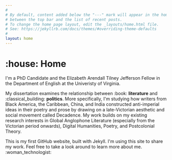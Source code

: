 ```yaml
---
#
# By default, content added below the "---" mark will appear in the home page
# between the top bar and the list of recent posts.
# To change the home page layout, edit the _layouts/home.html file.
# See: https://jekyllrb.com/docs/themes/#overriding-theme-defaults
#
layout: home
---
```


<h1>:house: Home</h1>
<p>I'm a PhD Candidate and the Elizabeth Arendall Tilney Jefferson Fellow in the Department of English at the Univeristy of Virginia. </p>
<p>My dissertation examines the relationship between :book: <b>literature</b> and :classical_building: <b>politics</b>. More specifically, I'm studying how writers from Black America, the Caribbean, China, and India constructed anti-imperial ideas in their poetry and prose by drawing on a late-Victorian aesthetic and social movement called Decadence. My work builds on my existing research interests in Global Anglophone Literature (especially from the Victorian period onwards), Digital Humanities, Poetry, and Postcolonial Theory.
  
<p>This is my first GitHub website, built with Jekyll. I'm using this site to share my work. Feel free to take a look around to learn more about me.  :woman_technologist: </p>

